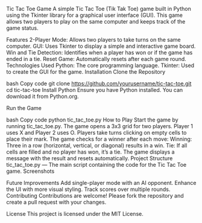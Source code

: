 Tic Tac Toe Game
A simple Tic Tac Toe (Tik Tak Toe) game built in Python using the Tkinter library for a graphical user interface (GUI). This game allows two players to play on the same computer and keeps track of the game status.

Features
2-Player Mode: Allows two players to take turns on the same computer.
GUI: Uses Tkinter to display a simple and interactive game board.
Win and Tie Detection: Identifies when a player has won or if the game has ended in a tie.
Reset Game: Automatically resets after each game round.
Technologies Used
Python: The core programming language.
Tkinter: Used to create the GUI for the game.
Installation
Clone the Repository

bash
Copy code
git clone https://github.com/yourusername/tic-tac-toe.git
cd tic-tac-toe
Install Python
Ensure you have Python installed. You can download it from Python.org.

Run the Game

bash
Copy code
python tic_tac_toe.py
How to Play
Start the game by running tic_tac_toe.py.
The game opens a 3x3 grid for two players.
Player 1 uses X and Player 2 uses O.
Players take turns clicking on empty cells to place their mark.
The game checks for a winner after each move:
Winning: Three in a row (horizontal, vertical, or diagonal) results in a win.
Tie: If all cells are filled and no player has won, it’s a tie.
The game displays a message with the result and resets automatically.
Project Structure
tic_tac_toe.py — The main script containing the code for the Tic Tac Toe game.
Screenshots
<!-- Add an actual path if you have screenshots -->

Future Improvements
Add single-player mode with an AI opponent.
Enhance the UI with more visual styling.
Track scores over multiple rounds.
Contributing
Contributions are welcome! Please fork the repository and create a pull request with your changes.

License
This project is licensed under the MIT License.

